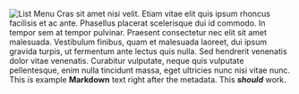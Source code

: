 <!---
title: Lorem Ipsum
icon: minecraft:stick
menu:
  main_menu:
      - ./debug_page.md
      - /main_menu.md
      - ./debug_no_menu.md
--->
![List Menu](list://main_menu)
 Cras sit amet nisi velit. Etiam vitae elit quis ipsum rhoncus facilisis et ac ante. Phasellus placerat scelerisque dui id commodo. In tempor sem at tempor pulvinar. Praesent consectetur nec elit sit amet malesuada. Vestibulum finibus, quam et malesuada laoreet, dui ipsum gravida turpis, ut fermentum ante lectus quis nulla. Sed hendrerit venenatis dolor vitae venenatis. Curabitur vulputate, neque quis vulputate pellentesque, enim nulla tincidunt massa, eget ultricies nunc nisi vitae nunc. 
This _is_ example **Markdown** text right after the metadata. This ***should*** work.